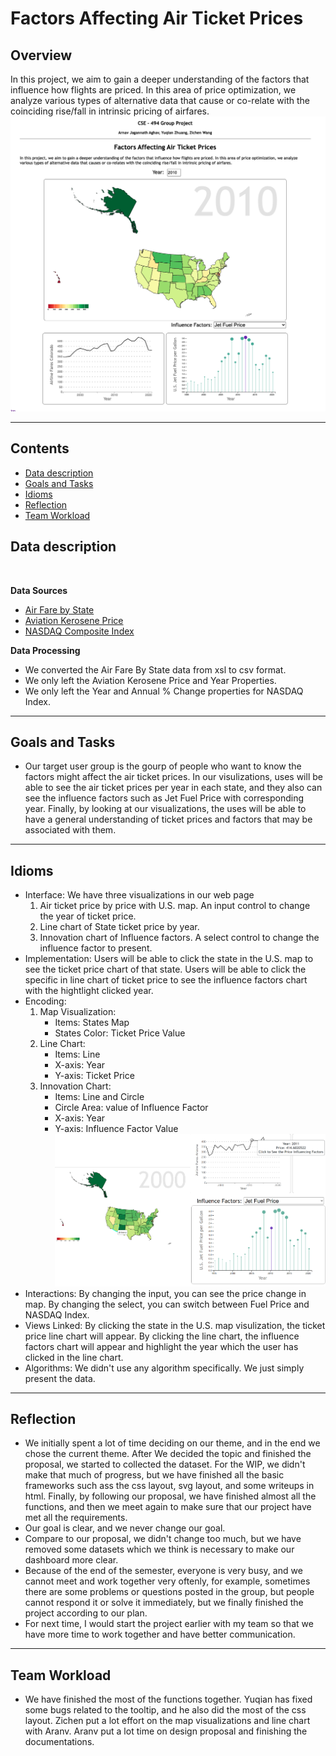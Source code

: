 # Factors Affecting Air Ticket Prices

## Overview
In this project, we aim to gain a deeper understanding of the factors that influence how flights are priced. In this area of price optimization, we analyze various types of alternative data that cause or co-relate with the coinciding rise/fall in intrinsic pricing of airfares.
 ![screenshot](img/thumbnail.png)

---
## Contents

 - [Data description](#Data-description)
 - [Goals and Tasks](#Goals-and-Tasks)
 - [Idioms](#Idioms)
 - [Reflection](#Reflection)
 - [Team Workload](#Team-Workload)

## Data description
</br>

**Data Sources**  
- [Air Fare by State](https://www.transtats.bts.gov/AverageFare/)
- [Aviation Kerosene Price](https://www.eia.gov/dnav/pet/hist/LeafHandler.ashx?n=PET&s=EER_EPJK_PF4_RGC_DPG&f=M)  
- [NASDAQ Composite Index](https://fred.stlouisfed.org/series/NASDAQCOM#0)

**Data Processing**
- We converted the Air Fare By State data from xsl to csv format.
- We only left the Aviation Kerosene Price and Year Properties.
- We only left the Year and Annual % Change properties for NASDAQ Index.
---
## Goals and Tasks
- Our target user group is the gourp of people who want to know the factors might affect the air ticket prices. In our visulizations, uses will be able to see the air ticket prices per year in each state, and they also can see the influence factors such as Jet Fuel Price with corresponding year. Finally, by looking at our visualizations, the uses will be able to have a general understanding of ticket prices and factors that may be associated with them.
---
## Idioms
- Interface: We have three visualizations in our web page  
  1. Air ticket price by price with U.S. map. An input control to change the year of ticket price.
  2. Line chart of State ticket price by year.
  3. Innovation chart of Influence factors. A select control to change the influence factor to present.
- Implementation: Users will be able to click the state in the U.S. map to see the ticket price chart of that state. Users will be able to click the specific in line chart of ticket price to see the influence factors chart with the hightlight clicked year.
- Encoding:  
    1. Map Visualization:
        - Items: States Map
        - States Color: Ticket Price Value  
    2. Line Chart:
        - Items: Line
        - X-axis: Year
        - Y-axis: Ticket Price
    3. Innovation Chart:
        - Items: Line and Circle
        - Circle Area: value of Influence Factor
        - X-axis: Year
        - Y-axis: Influence Factor Value  
![123](img/idiom2.png)
- Interactions: By changing the input, you can see the price change in map. By changing the select, you can switch between Fuel Price and NASDAQ Index.
- Views Linked: By clicking the state in the U.S. map visulization, the ticket price line chart will appear. By clicking the line chart, the influence factors chart will appear and highlight the year which the user has clicked in the line chart.
- Algorithms: We didn't use any algorithm specifically. We just simply present the data.
---
## Reflection
- We initially spent a lot of time deciding on our theme, and in the end we chose the current theme. After We decided the topic and finished the proposal, we started to collected the dataset. For the WIP, we didn't make that much of progress, but we have finished all the basic frameworks such ass the css layout, svg layout, and some writeups in html. Finally, by following our proposal, we have finished almost all the functions, and then we meet again to make sure that our project have met all the requirements.
- Our goal is clear, and we never change our goal.
- Compare to our proposal, we didn't change too much, but we have removed some datasets which we think is necessary to make our dashboard more clear.
- Because of the end of the semester, everyone is very busy, and we cannot meet and work together very oftenly, for example, sometimes there are some problems or questions posted in the group, but people cannot respond it or solve it immediately, but we finally finished the project according to our plan.
- For next time, I would start the project earlier with my team so that we have more time to work together and have better communication.
---
## Team Workload
- We have finished the most of the functions together. Yuqian has fixed some bugs related to the tooltip, and he also did the most of the css layout. Zichen put a lot effort on the map visualizations and line chart with Aranv. Aranv put a lot time on design proposal and finishing the documentations.

